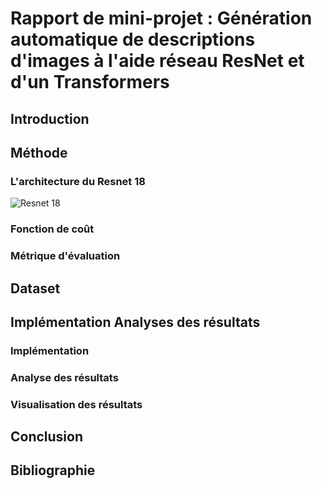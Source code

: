 # Rapport de mini-projet : Génération automatique de descriptions d'images à l'aide réseau ResNet et d'un Transformers

## Introduction


## Méthode

### L'architecture du Resnet 18
![Resnet 18](https://penseeartificielle.fr/wp-content/uploads/2019/01/Proposed-Modified-ResNet-18-architecture-for-Bangla-HCR-In-the-diagram-conv-stands-for.jpg)
### Fonction de coût
### Métrique d'évaluation

## Dataset

## Implémentation Analyses des résultats

### Implémentation
### Analyse des résultats
### Visualisation des résultats

## Conclusion

## Bibliographie
